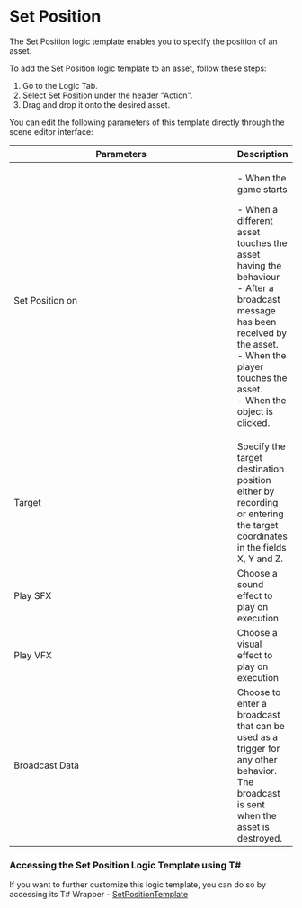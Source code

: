 # Set Position

The Set Position logic template enables you to specify the position of an asset.

To add the Set Position logic template to an asset, follow these steps:

1. Go to the Logic Tab.
2. Select Set Position under the header "Action".
3. Drag and drop it onto the desired asset.

You can edit the following parameters of this template directly through the scene editor interface:

<table><thead><tr><th width="452">Parameters</th><th>Description</th></tr></thead><tbody><tr><td>Set Position on</td><td><p>- When the game starts</p><p>- When a different asset touches the asset having the behaviour<br>- After a broadcast message has been received by the asset. <br>- When the player touches the asset.<br>- When the object is clicked.</p></td></tr><tr><td>Target</td><td>Specify the target destination position either by recording or entering the target coordinates in the fields X, Y and Z.</td></tr><tr><td>Play SFX</td><td>Choose a sound effect to play on execution</td></tr><tr><td>Play VFX</td><td>Choose a visual effect to play on execution</td></tr><tr><td>Broadcast Data</td><td>Choose to enter a broadcast that can be used as a trigger for any other behavior. <br>The broadcast is sent when the asset is destroyed.</td></tr></tbody></table>

### Accessing the Set Position Logic Template using T\#

If you want to further customize this logic template, you can do so by accessing its T# Wrapper - [SetPositionTemplate](../../coding-using-t/t-logic-template-wrappers.md#setpositiontemplate)
